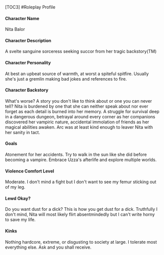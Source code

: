 [TOC3]
#Roleplay Profile

#### Character Name
Nita Balor

#### Character Description
A svelte sanguine sorceress seeking succor from her tragic backstory(TM)

#### Character Personality
At best an upbeat source of warmth, at worst a spiteful spitfire. Usually she's just a gremlin making bad jokes and references to fire.

#### Character Backstory
What's worse? A story you don't like to think about or one you can never tell? Nita is burdened by one that she can neither speak about nor ever forget as each detail is burned into her memory. A struggle for survival deep in a dangerous dungeon, betrayal around every corner as her companions discovered her vampiric nature, accidental immolation of friends as her magical abilities awaken. Arc was at least kind enough to leaver Nita with her sanity in tact. 

#### Goals
Atonement for her accidents.
Try to walk in the sun like she did before becoming a vampire.
Embrace Uzza's afterlife and explore multiple worlds.

#### Violence Comfort Level
Moderate. I don't mind a fight but I don't want to see my femur sticking out of my leg.

#### Lewd Okay?
Do you want dust for a dick? This is how you get dust for a dick.
Truthfully I don't mind, Nita will most likely flirt absentmindedly but I can't write horny to save my life.

#### Kinks
Nothing hardcore, extreme, or disgusting to society at large.
I tolerate most everything else.
Ask and you shall receive.